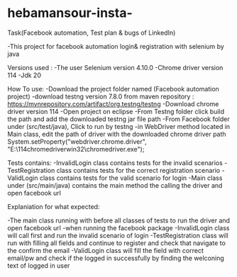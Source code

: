 # hebamansour-insta-
Task(Facebook automation, Test plan &amp; bugs of LinkedIn)


-This project for facebook automation login& registration with selenium by java 

Versions used :
-The user Selenium version 4.10.0
-Chrome driver version 114
-Jdk 20


How To use:
-Download the project folder named (Facebook automation project)
-download testng version 7.8.0 from maven repository : https://mvnrepository.com/artifact/org.testng/testng
-Download chrome driver version 114
-Open project on eclipse
-From Testng folder click build the path and add the downloaded testng jar file path
-From Facebook folder under (src/test/java), Click to run by testng
-in WebDriver method located in Main class, edit the path of driver with the downloaded chrome driver path
     	System.setProperty("webdriver.chrome.driver", "E:\\114chromedriverwin32\\chromedriver.exe");



Tests contains:
-InvalidLogin class contains tests for the invalid scenarios
-TestRegistration class contains tests for the correct registration scenario
-ValidLogin class contains tests for the valid scenario for login
-Main class under (src/main/java) contains the main method the calling the driver and open facebook url 



Explaniation for what expected:

-The main class running with before all classes of tests to run the driver and open facebook url
-when running the facebook package
    -InvalidLogin class will call first and run the invalid scenario of login
    -TestRegistration class will run with filling all fields and continue to register and check that navigate to the confirm the email
    -ValidLogin class will fill the field with correct email/pw and check if the logged in successfully by finding the welconing text of logged in user
